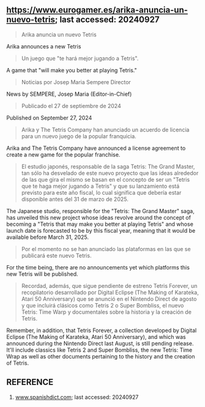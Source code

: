 ## https://www.eurogamer.es/arika-anuncia-un-nuevo-tetris; last accessed: 20240927

> Arika anuncia un nuevo Tetris

Arika announces a new Tetris

> Un juego que "te hará mejor jugando a Tetris".

A game that "will make you better at playing Tetris."

> Noticias por Josep Maria Sempere Director

News by SEMPERE, Josep Maria (Editor-in-Chief)

> Publicado el 27 de septiembre de 2024

Published on September 27, 2024

> Arika y The Tetris Company han anunciado un acuerdo de licencia para un nuevo juego de la popular franquicia.

Arika and The Tetris Company have announced a license agreement to create a new game for the popular franchise.

> El estudio japonés, responsable de la saga Tetris: The Grand Master, tan sólo ha desvelado de este nuevo proyecto que las ideas alrededor de las que gira el mismo se basan en el concepto de ser un "Tetris que te haga mejor jugando a Tetris" y que su lanzamiento está previsto para este año fiscal, lo cual significa que debería estar disponible antes del 31 de marzo de 2025.

The Japanese studio, responsible for the "Tetris: The Grand Master" saga, has unveiled this new project whose ideas revolve around the concept of becoming a "Tetris that may make you better at playing Tetris" and whose launch date is forecasted to be by this fiscal year, meaning that it would be available before March 31, 2025.

> Por el momento no se han anunciado las plataformas en las que se publicará este nuevo Tetris.

For the time being, there are no announcements yet which platforms this new Tetris will be published. 

> Recordad, además, que sigue pendiente de estreno Tetris Forever, un recopilatorio desarrollado por Digital Eclipse (The Making of Karateka, Atari 50 Anniversary) que se anunció en el Nintendo Direct de agosto y que incluirá clásicos como Tetris 2 o Super Bombliss, el nuevo Tetris: Time Warp y documentales sobre la historia y la creación de Tetris. 

Remember, in addition, that Tetris Forever, a collection developed by Digital Eclipse (The Making of Karateka, Atari 50 Anniversary), and which was announced during the Nintendo Direct last August, is still pending release. It'll include classics like Tetris 2 and Super Bombliss, the new Tetris: Time Wrap as well as other documents pertaining to the history and the creation of Tetris.

## REFERENCE

1) www.spanishdict.com; last accessed: 20240927